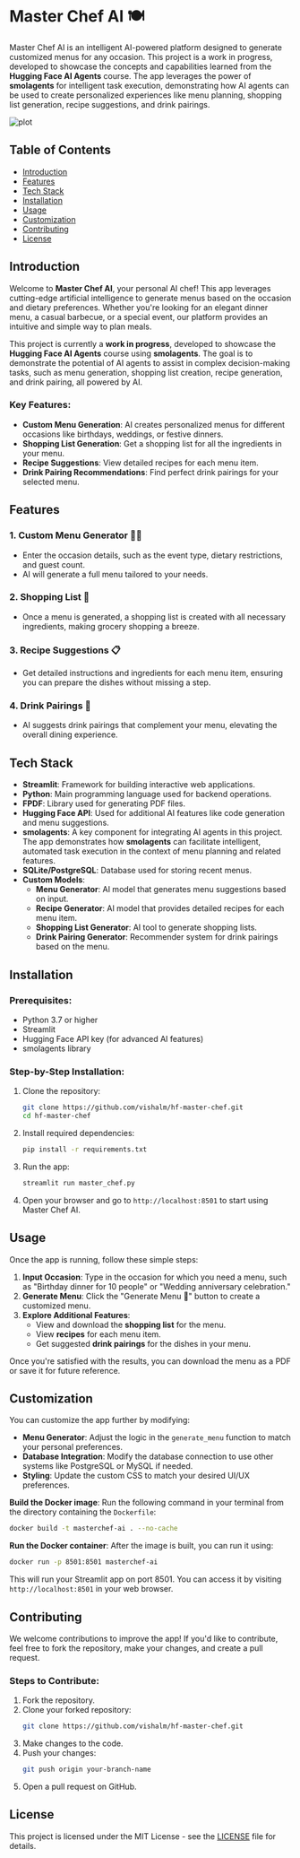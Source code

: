 # Master Chef AI 🍽️

Master Chef AI is an intelligent AI-powered platform designed to generate customized menus for any occasion. This project is a work in progress, developed to showcase the concepts and capabilities learned from the **Hugging Face AI Agents** course. The app leverages the power of **smolagents** for intelligent task execution, demonstrating how AI agents can be used to create personalized experiences like menu planning, shopping list generation, recipe suggestions, and drink pairings.

![plot](/AI-Chef-Menu-Designer.png)

## Table of Contents
- [Introduction](#introduction)
- [Features](#features)
- [Tech Stack](#tech-stack)
- [Installation](#installation)
- [Usage](#usage)
- [Customization](#customization)
- [Contributing](#contributing)
- [License](#license)

## Introduction

Welcome to **Master Chef AI**, your personal AI chef! This app leverages cutting-edge artificial intelligence to generate menus based on the occasion and dietary preferences. Whether you're looking for an elegant dinner menu, a casual barbecue, or a special event, our platform provides an intuitive and simple way to plan meals.

This project is currently a **work in progress**, developed to showcase the **Hugging Face AI Agents** course using **smolagents**. The goal is to demonstrate the potential of AI agents to assist in complex decision-making tasks, such as menu generation, shopping list creation, recipe generation, and drink pairing, all powered by AI.

### Key Features:
- **Custom Menu Generation**: AI creates personalized menus for different occasions like birthdays, weddings, or festive dinners.
- **Shopping List Generation**: Get a shopping list for all the ingredients in your menu.
- **Recipe Suggestions**: View detailed recipes for each menu item.
- **Drink Pairing Recommendations**: Find perfect drink pairings for your selected menu.

## Features

### 1. **Custom Menu Generator** 🧑‍🍳
- Enter the occasion details, such as the event type, dietary restrictions, and guest count.
- AI will generate a full menu tailored to your needs.

### 2. **Shopping List** 🛒
- Once a menu is generated, a shopping list is created with all necessary ingredients, making grocery shopping a breeze.

### 3. **Recipe Suggestions** 📋
- Get detailed instructions and ingredients for each menu item, ensuring you can prepare the dishes without missing a step.

### 4. **Drink Pairings** 🍷
- AI suggests drink pairings that complement your menu, elevating the overall dining experience.

## Tech Stack

- **Streamlit**: Framework for building interactive web applications.
- **Python**: Main programming language used for backend operations.
- **FPDF**: Library used for generating PDF files.
- **Hugging Face API**: Used for additional AI features like code generation and menu suggestions.
- **smolagents**: A key component for integrating AI agents in this project. The app demonstrates how **smolagents** can facilitate intelligent, automated task execution in the context of menu planning and related features.
- **SQLite/PostgreSQL**: Database used for storing recent menus.
- **Custom Models**:
  - **Menu Generator**: AI model that generates menu suggestions based on input.
  - **Recipe Generator**: AI model that provides detailed recipes for each menu item.
  - **Shopping List Generator**: AI tool to generate shopping lists.
  - **Drink Pairing Generator**: Recommender system for drink pairings based on the menu.

## Installation

### Prerequisites:
- Python 3.7 or higher
- Streamlit
- Hugging Face API key (for advanced AI features)
- smolagents library

### Step-by-Step Installation:

1. Clone the repository:
   ```bash
   git clone https://github.com/vishalm/hf-master-chef.git
   cd hf-master-chef
   ```

2. Install required dependencies:
   ```bash
   pip install -r requirements.txt
   ```

3. Run the app:
   ```bash
   streamlit run master_chef.py
   ```

4. Open your browser and go to `http://localhost:8501` to start using Master Chef AI.

## Usage

Once the app is running, follow these simple steps:

1. **Input Occasion**: Type in the occasion for which you need a menu, such as "Birthday dinner for 10 people" or "Wedding anniversary celebration."
2. **Generate Menu**: Click the "Generate Menu 🧠" button to create a customized menu.
3. **Explore Additional Features**: 
   - View and download the **shopping list** for the menu.
   - View **recipes** for each menu item.
   - Get suggested **drink pairings** for the dishes in your menu.

Once you're satisfied with the results, you can download the menu as a PDF or save it for future reference.

## Customization

You can customize the app further by modifying:
- **Menu Generator**: Adjust the logic in the `generate_menu` function to match your personal preferences.
- **Database Integration**: Modify the database connection to use other systems like PostgreSQL or MySQL if needed.
- **Styling**: Update the custom CSS to match your desired UI/UX preferences.


**Build the Docker image**:
   Run the following command in your terminal from the directory containing the `Dockerfile`:

```bash
docker build -t masterchef-ai . --no-cache
```

**Run the Docker container**:
   After the image is built, you can run it using:

```bash
docker run -p 8501:8501 masterchef-ai
```

This will run your Streamlit app on port 8501. You can access it by visiting `http://localhost:8501` in your web browser.



## Contributing

We welcome contributions to improve the app! If you'd like to contribute, feel free to fork the repository, make your changes, and create a pull request.

### Steps to Contribute:
1. Fork the repository.
2. Clone your forked repository:
   ```bash
   git clone https://github.com/vishalm/hf-master-chef.git
   ```
3. Make changes to the code.
4. Push your changes:
   ```bash
   git push origin your-branch-name
   ```
5. Open a pull request on GitHub.

## License

This project is licensed under the MIT License - see the [LICENSE](LICENSE) file for details.

